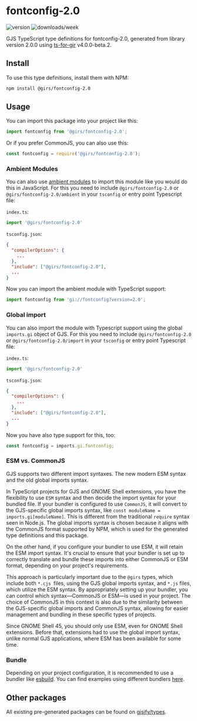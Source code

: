 
# fontconfig-2.0

![version](https://img.shields.io/npm/v/@girs/fontconfig-2.0)
![downloads/week](https://img.shields.io/npm/dw/@girs/fontconfig-2.0)


GJS TypeScript type definitions for fontconfig-2.0, generated from library version 2.0.0 using [ts-for-gir](https://github.com/gjsify/ts-for-gir) v4.0.0-beta.2.


## Install

To use this type definitions, install them with NPM:
```bash
npm install @girs/fontconfig-2.0
```

## Usage

You can import this package into your project like this:
```ts
import fontconfig from '@girs/fontconfig-2.0';
```

Or if you prefer CommonJS, you can also use this:
```ts
const fontconfig = require('@girs/fontconfig-2.0');
```

### Ambient Modules

You can also use [ambient modules](https://github.com/gjsify/ts-for-gir/tree/main/packages/cli#ambient-modules) to import this module like you would do this in JavaScript.
For this you need to include `@girs/fontconfig-2.0` or `@girs/fontconfig-2.0/ambient` in your `tsconfig` or entry point Typescript file:

`index.ts`:
```ts
import '@girs/fontconfig-2.0'
```

`tsconfig.json`:
```json
{
  "compilerOptions": {
    ...
  },
  "include": ["@girs/fontconfig-2.0"],
  ...
}
```

Now you can import the ambient module with TypeScript support: 

```ts
import fontconfig from 'gi://fontconfig?version=2.0';
```

### Global import

You can also import the module with Typescript support using the global `imports.gi` object of GJS.
For this you need to include `@girs/fontconfig-2.0` or `@girs/fontconfig-2.0/import` in your `tsconfig` or entry point Typescript file:

`index.ts`:
```ts
import '@girs/fontconfig-2.0'
```

`tsconfig.json`:
```json
{
  "compilerOptions": {
    ...
  },
  "include": ["@girs/fontconfig-2.0"],
  ...
}
```

Now you have also type support for this, too:

```ts
const fontconfig = imports.gi.fontconfig;
```


### ESM vs. CommonJS

GJS supports two different import syntaxes. The new modern ESM syntax and the old global imports syntax.

In TypeScript projects for GJS and GNOME Shell extensions, you have the flexibility to use `ESM` syntax and then decide the import syntax for your bundled file. If your bundler is configured to use `CommonJS`, it will convert to the GJS-specific global imports syntax, like `const moduleName = imports.gi[moduleName]`. This is different from the traditional `require` syntax seen in Node.js. The global imports syntax is chosen because it aligns with the CommonJS format supported by NPM, which is used for the generated type definitions and this package.

On the other hand, if you configure your bundler to use ESM, it will retain the ESM import syntax. It's crucial to ensure that your bundler is set up to correctly translate and bundle these imports into either CommonJS or ESM format, depending on your project's requirements.

This approach is particularly important due to the `@girs` types, which include both `*.cjs `files, using the GJS global imports syntax, and `*.js` files, which utilize the ESM syntax. By appropriately setting up your bundler, you can control which syntax—CommonJS or ESM—is used in your project. The choice of CommonJS in this context is also due to the similarity between the GJS-specific global imports and CommonJS syntax, allowing for easier management and bundling in these specific types of projects.

Since GNOME Shell 45, you should only use ESM, even for GNOME Shell extensions. Before that, extensions had to use the global import syntax, unlike normal GJS applications, where ESM has been available for some time.

### Bundle

Depending on your project configuration, it is recommended to use a bundler like [esbuild](https://esbuild.github.io/). You can find examples using different bundlers [here](https://github.com/gjsify/ts-for-gir/tree/main/examples).

## Other packages

All existing pre-generated packages can be found on [gjsify/types](https://github.com/gjsify/types).

